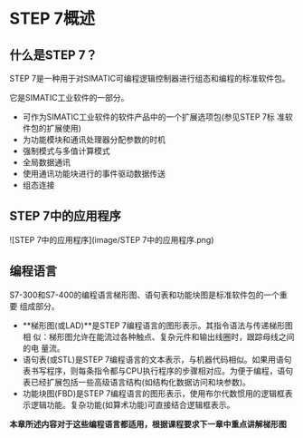 # STEP 7概述

## 什么是STEP 7？
STEP 7是一种用于对SIMATIC可编程逻辑控制器进行组态和编程的标准软件包。

它是SIMATIC工业软件的一部分。
- 可作为SIMATIC工业软件的软件产品中的一个扩展选项包(参见STEP 7标
准软件包的扩展使用)
- 为功能模块和通讯处理器分配参数的时机
- 强制模式与多值计算模式
- 全局数据通讯
- 使用通讯功能块进行的事件驱动数据传送
- 组态连接

## STEP 7中的应用程序
![STEP 7中的应用程序](image/STEP 7中的应用程序.png)

## 编程语言
S7-300和S7-400的编程语言梯形图、语句表和功能块图是标准软件包的一个重要
组成部分。
- **梯形图(或LAD)**是STEP 7编程语言的图形表示。其指令语法与传递梯形图相
似：梯形图允许在能流过各种触点、复杂元件和输出线圈时，跟踪母线之间的电
量流。
- 语句表(或STL)是STEP 7编程语言的文本表示，与机器代码相似。如果用语句
表书写程序，则每条指令都与CPU执行程序的步骤相对应。为便于编程，语句
表已经扩展包括一些高级语言结构(如结构化数据访问和块参数)。
- 功能块图(FBD)是STEP 7编程语言的图形表示，使用布尔代数惯用的逻辑框表
示逻辑功能。复杂功能(如算术功能)可直接结合逻辑框表示。

**本章所述内容对于这些编程语言都适用，根据课程要求下一章中重点讲解梯形图**